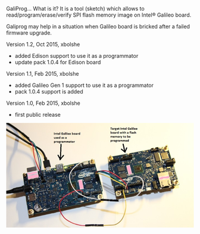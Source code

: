 ﻿GaliProg... What is it? It is a tool (sketch) which allows to read/program/erase/verify SPI flash memory image on Intel® Galileo board.

Galiprog may help in a situation when Galileo board is bricked after a failed firmware upgrade.

Version 1.2, Oct 2015, xbolshe

  - added Edison support to use it as a programmator
  - update pack 1.0.4 for Edison board

Version 1.1, Feb 2015, xbolshe
  - added Galileo Gen 1 support to use it as a programmator
  - pack 1.0.4 support is added

Version 1.0, Feb 2015, xbolshe
  - first public release


  ![alt galiprog_scheme](https://github.com/xbolshe/galiprog/blob/master/galiprog_scheme.jpg)

